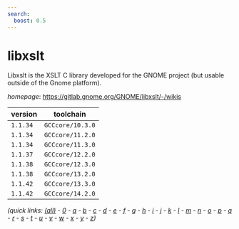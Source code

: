 ```yaml
---
search:
  boost: 0.5
---
```

# libxslt

Libxslt is the XSLT C library developed for the GNOME project  (but usable outside of the Gnome platform).

*homepage*: <https://gitlab.gnome.org/GNOME/libxslt/-/wikis>

version | toolchain
--------|----------
``1.1.34`` | ``GCCcore/10.3.0``
``1.1.34`` | ``GCCcore/11.2.0``
``1.1.34`` | ``GCCcore/11.3.0``
``1.1.37`` | ``GCCcore/12.2.0``
``1.1.38`` | ``GCCcore/12.3.0``
``1.1.38`` | ``GCCcore/13.2.0``
``1.1.42`` | ``GCCcore/13.3.0``
``1.1.42`` | ``GCCcore/14.2.0``


*(quick links: [(all)](../index.md) - [0](../0/index.md) - [a](../a/index.md) - [b](../b/index.md) - [c](../c/index.md) - [d](../d/index.md) - [e](../e/index.md) - [f](../f/index.md) - [g](../g/index.md) - [h](../h/index.md) - [i](../i/index.md) - [j](../j/index.md) - [k](../k/index.md) - [l](../l/index.md) - [m](../m/index.md) - [n](../n/index.md) - [o](../o/index.md) - [p](../p/index.md) - [q](../q/index.md) - [r](../r/index.md) - [s](../s/index.md) - [t](../t/index.md) - [u](../u/index.md) - [v](../v/index.md) - [w](../w/index.md) - [x](../x/index.md) - [y](../y/index.md) - [z](../z/index.md))*

